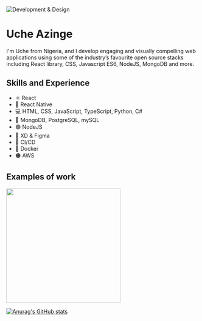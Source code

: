 ![Development & Design](https://tutoring-app.s3.us-east-2.amazonaws.com/GithubBanner.jpg)

# Uche Azinge

I'm Uche from Nigeria, and I develop engaging and visually compelling web applications using some of the industry’s favourite open source stacks including React library, CSS, Javascript ES6, NodeJS, MongoDB and more.

## Skills and Experience

* ⚛ React
* 📱 React Native
* 💻 HTML, CSS, JavaScript, TypeScript, Python, C#
* 🌱 MongoDB, PostgreSQL, mySQL
* 🟢 NodeJS
* 🎨 XD & Figma
* 🚄 CI/CD
* 🐳 Docker
* 🟠 AWS

## Examples of work
<img src="https://github.com/uchikuch/uchikuch/blob/main/topsettutoring.gif" width="300" />

[![Anurag's GitHub stats](https://github-readme-stats.vercel.app/api?username=uchikuch)](https://github.com/anuraghazra/github-readme-stats)
